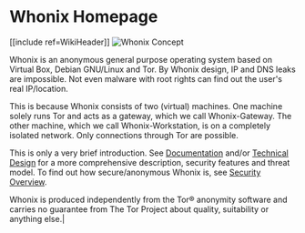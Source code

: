 # Whonix Homepage #
[[include ref=WikiHeader]]
![Whonix Concept](https://sourceforge.net/p/whonix/screenshot/whonix.jpg)

Whonix is an anonymous general purpose operating system based on Virtual Box, Debian GNU/Linux and Tor. By Whonix design, IP and DNS leaks are impossible. Not even malware with root rights can find out the user's real IP/location.

This is because Whonix consists of two (virtual) machines. One machine solely runs Tor and acts as a gateway, which we call Whonix-Gateway. The other machine, which we call Whonix-Workstation, is on a completely isolated network. Only connections through Tor are possible.

This is only a very brief introduction. See [Documentation](https://sourceforge.net/p/whonix/wiki/Documentation/) and/or [Technical Design](https://sourceforge.net/p/whonix/wiki/Design/) for a more comprehensive description, security features and threat model. To find out how secure/anonymous Whonix is, see [Security Overview](https://sourceforge.net/p/whonix/wiki/Technical%20Introduction/#security-overview).

Whonix is produced independently from the Tor® anonymity software and carries no guarantee from The Tor Project about quality, suitability or anything else.|